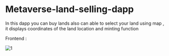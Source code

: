 # Metaverse-land-selling-dapp
In this dapp you can buy lands also can able to select your land using map , it displays coordinates of the land location and minting function

Frontend :

![1](https://user-images.githubusercontent.com/87080195/197461363-baef1a70-bda3-4567-b503-561e2f3c5110.PNG)
